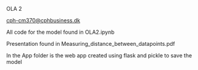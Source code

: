 OLA 2

cph-cm370@cphbusiness.dk

All code for the model found in OLA2.ipynb

Presentation found in Measuring_distance_between_datapoints.pdf

In the App folder is the web app created using flask and pickle to save the model
